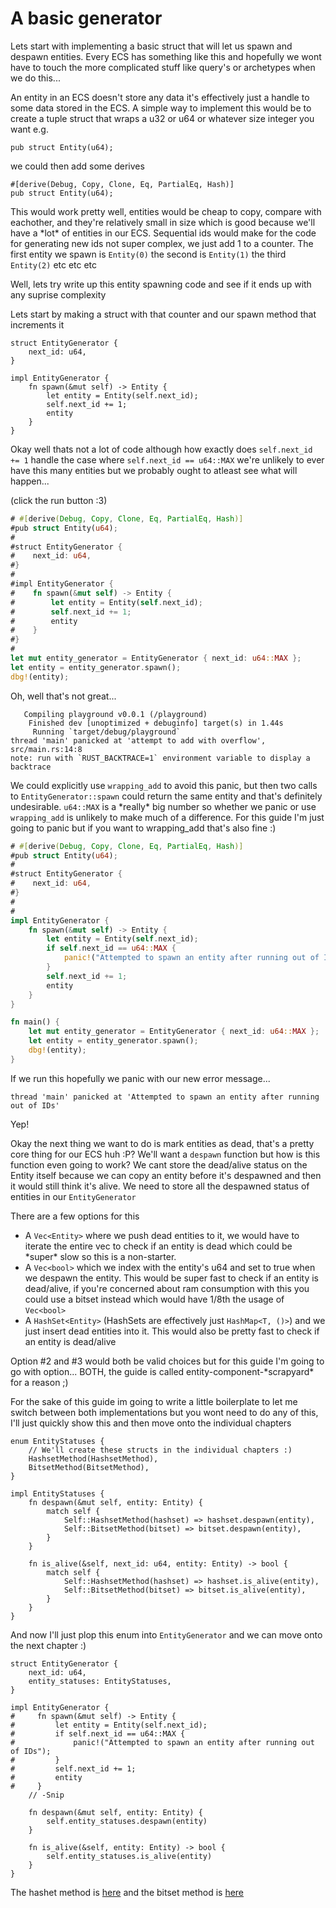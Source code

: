 # A basic generator

Lets start with implementing a basic struct that will let us spawn and despawn entities. Every ECS has something like this and hopefully we wont have to touch the more complicated stuff like query's or archetypes when we do this...

An entity in an ECS doesn't store any data it's effectively just a handle to some data stored in the ECS. A simple way to implement this would be to create a tuple struct that wraps a u32 or u64 or whatever size integer you want e.g.
```rust, noplaypen
pub struct Entity(u64);
```
we could then add some derives
```rust, noplaypen 
#[derive(Debug, Copy, Clone, Eq, PartialEq, Hash)]
pub struct Entity(u64);
```
This would work pretty well, entities would be cheap to copy, compare with eachother, and they're relatively small in size which is good because we'll have a \*lot* of entities in our ECS. Sequential ids would make for the code for generating new ids not super complex, we just add 1 to a counter. The first entity we spawn is ``Entity(0)`` the second is ``Entity(1)`` the third ``Entity(2)`` etc etc etc

Well, lets try write up this entity spawning code and see if it ends up with any suprise complexity

Lets start by making a struct with that counter and our spawn method that increments it
```rust, noplaypen
struct EntityGenerator {
    next_id: u64,
}

impl EntityGenerator {
    fn spawn(&mut self) -> Entity {
        let entity = Entity(self.next_id);
        self.next_id += 1;
        entity
    }
}
```

Okay well thats not a lot of code although how exactly does ``self.next_id += 1`` handle the case where ``self.next_id == u64::MAX`` we're unlikely to ever have this many entities but we probably ought to atleast see what will happen...

(click the run button :3)
```rust
# #[derive(Debug, Copy, Clone, Eq, PartialEq, Hash)]
#pub struct Entity(u64);
#
#struct EntityGenerator {
#    next_id: u64,
#}
#
#impl EntityGenerator {
#    fn spawn(&mut self) -> Entity {
#        let entity = Entity(self.next_id);
#        self.next_id += 1;
#        entity
#    }
#}
#
let mut entity_generator = EntityGenerator { next_id: u64::MAX };
let entity = entity_generator.spawn();
dbg!(entity);
```

Oh, well that's not great...
```
   Compiling playground v0.0.1 (/playground)
    Finished dev [unoptimized + debuginfo] target(s) in 1.44s
     Running `target/debug/playground`
thread 'main' panicked at 'attempt to add with overflow', src/main.rs:14:8
note: run with `RUST_BACKTRACE=1` environment variable to display a backtrace
```

We could explicitly use ``wrapping_add`` to avoid this panic, but then two calls to ``EntityGenerator::spawn`` could return the same entity and that's definitely undesirable. ``u64::MAX`` is a \*really* big number so whether we panic or use ``wrapping_add`` is unlikely to make much of a difference. For this guide I'm just going to panic but if you want to wrapping_add that's also fine :)
```rust
# #[derive(Debug, Copy, Clone, Eq, PartialEq, Hash)]
#pub struct Entity(u64);
#
#struct EntityGenerator {
#    next_id: u64,
#}
#
#
impl EntityGenerator {
    fn spawn(&mut self) -> Entity {
        let entity = Entity(self.next_id);
        if self.next_id == u64::MAX {
            panic!("Attempted to spawn an entity after running out of IDs");
        }
        self.next_id += 1;
        entity
    }
}

fn main() {
    let mut entity_generator = EntityGenerator { next_id: u64::MAX };
    let entity = entity_generator.spawn();
    dbg!(entity);
}
```

If we run this hopefully we panic with our new error message... 
```
thread 'main' panicked at 'Attempted to spawn an entity after running out of IDs'
```
Yep!

Okay the next thing we want to do is mark entities as dead, that's a pretty core thing for our ECS huh :P? We'll want a ``despawn`` function but how is this function even going to work? We cant store the dead/alive status on the Entity itself because we can copy an entity before it's despawned and then it would still think it's alive. We need to store all the despawned status of entities in our ``EntityGenerator``

There are a few options for this
  - A ``Vec<Entity>`` where we push dead entities to it, we would have to iterate the entire vec to check if an entity is dead which could be \*super* slow so this is a non-starter.
  - A ``Vec<bool>`` which we index with the entity's u64 and set to true when we despawn the entity. This would be super fast to check if an entity is dead/alive, if you're concerned about ram consumption with this you could use a bitset instead which would have 1/8th the usage of ``Vec<bool>``
  - A ``HashSet<Entity>`` (HashSets are effectively just ``HashMap<T, ()>``) and we just insert dead entities into it. This would also be pretty fast to check if an entity is dead/alive

Option #2 and #3 would both be valid choices but for this guide I'm going to go with option... BOTH, the guide is called entity-component-\*scrapyard* for a reason ;)

For the sake of this guide im going to write a little boilerplate to let me switch between both implementations but you wont need to do any of this, I'll just quickly show this and then move onto the individual chapters

```rust, noplaypen
enum EntityStatuses {
    // We'll create these structs in the individual chapters :)
    HashsetMethod(HashsetMethod),
    BitsetMethod(BitsetMethod),
}

impl EntityStatuses {
    fn despawn(&mut self, entity: Entity) {
        match self {
            Self::HashsetMethod(hashset) => hashset.despawn(entity),
            Self::BitsetMethod(bitset) => bitset.despawn(entity),
        }
    }

    fn is_alive(&self, next_id: u64, entity: Entity) -> bool {
        match self {
            Self::HashsetMethod(hashset) => hashset.is_alive(entity),
            Self::BitsetMethod(bitset) => bitset.is_alive(entity),
        }
    }
}
```

And now I'll just plop this enum into ``EntityGenerator`` and we can move onto the next chapter :)

```rust, noplaypen
struct EntityGenerator {
    next_id: u64,
    entity_statuses: EntityStatuses,
}

impl EntityGenerator {
#     fn spawn(&mut self) -> Entity {
#         let entity = Entity(self.next_id);
#         if self.next_id == u64::MAX {
#             panic!("Attempted to spawn an entity after running out of IDs");
#         }
#         self.next_id += 1;
#         entity
#     }
    // -Snip

    fn despawn(&mut self, entity: Entity) {
        self.entity_statuses.despawn(entity)
    }

    fn is_alive(&self, entity: Entity) -> bool {
        self.entity_statuses.is_alive(entity)
    }
}
```

The hashet method is [here](./hashset.md) and the bitset method is [here](./bitset.md)